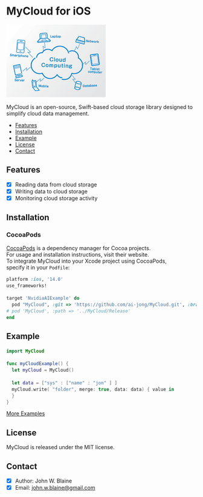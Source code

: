 # MyCloud for iOS

![MyCloud: Elegant Networking in Swift](cloud.png)

MyCloud is an open-source, Swift-based cloud storage library designed to simplify cloud data management.

- [Features](#features)
- [Installation](#installation)
- [Example](#example)
- [License](#license)
- [Contact](#contact)

## Features
- [x] Reading data from cloud storage
- [x] Writing data to cloud storage
- [x] Monitoring cloud storage activity

## Installation
### CocoaPods

[CocoaPods](https://cocoapods.org) is a dependency manager for Cocoa projects.<br> 
For usage and installation instructions, visit their website.<br> 
To integrate MyCloud into your Xcode project using CocoaPods, <br> specify it in your `Podfile`:

```ruby
platform :ios, '14.0'
use_frameworks!

target 'NvidiaAIExample' do
  pod "MyCloud", :git => 'https://github.com/ai-jong/MyCloud.git', :branch => 'main'
# pod 'MyCloud', :path => '../MyCloud/Release'
end

```

## Example

```swift
import MyCloud

func myCloudExample() {
  let myCloud = MyCloud()
        
  let data = ["sys" : ["name" : "jon" ] ]
  myCloud.write( "folder", merge: true, data: data) { value in     
  }        
}
```
[More Examples](https://github.com/ai-jong/MyCloud/blob/master/EXAMPLE.md)

## License
MyCloud is released under the MIT license.

## Contact
- [x] Author: John W. Blaine
- [x] Email: john.w.blaine@gmail.com
